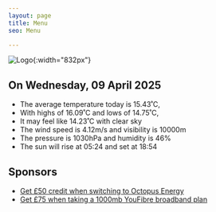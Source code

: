 ```yaml
---
layout: page
title: Menu
seo: Menu

---
```


![Logo](/images/logo.jpg){:width="832px"}

<!-- weather_marker starts -->
## On Wednesday, 09 April 2025

- The average temperature today is 15.43˚C,
- With highs of 16.09˚C and lows of 14.75˚C,
- It may feel like 14.23˚C with clear sky
- The wind speed is 4.12m/s and visibility is 10000m
- The pressure is 1030hPa and humidity is 46%
- The sun will rise at 05:24 and set at 18:54

<!-- weather_marker ends -->

## Sponsors

- [Get £50 credit when switching to Octopus Energy](https://bit.ly/3oD1nnS)
- [Get £75 when taking a 1000mb YouFibre broadband plan](https://aklam.io/91zWhU?)



